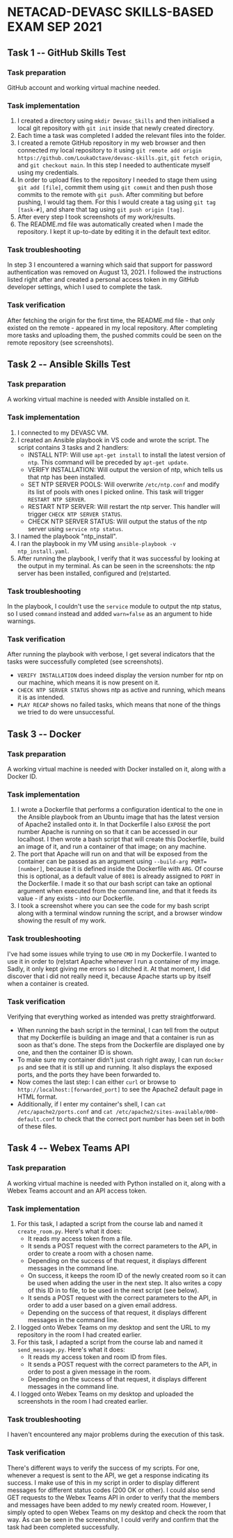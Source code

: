# NETACAD-DEVASC SKILLS-BASED EXAM SEP 2021

## Task 1 -- GitHub Skills Test
### Task preparation
GitHub account and working virtual machine needed.
### Task implementation
1. I created a directory using ```mkdir Devasc_Skills``` and then initialised a local git repository with ```git init``` inside that newly created directory.
2. Each time a task was completed I added the relevant files into the folder.
3. I created a remote GitHub repository in my web browser and then connected my local repository to it using ```git remote add origin https://github.com/LoukaOctave/devasc-skills.git```, ```git fetch origin```, and ```git checkout main```. In this step I needed to authenticate myself using my credentials.
4. In order to upload files to the repository I needed to stage them using ```git add [file]```, commit them using ```git commit``` and then push those commits to the remote with ```git push```. After commiting but before pushing, I would tag them. For this I would create a tag using ```git tag [task-#]```, and share that tag using ```git push origin [tag]```.
5. After every step I took screenshots of my work/results.
6. The README.md file was automatically created when I made the repository. I kept it up-to-date by editing it in the default text editor.
### Task troubleshooting
In step 3 I encountered a warning which said that support for password authentication was removed on August 13, 2021. I followed the instructions listed right after and created a personal access token in my GitHub developer settings, which I used to complete the task.
### Task verification
After fetching the origin for the first time, the README.md file - that only existed on the remote - appeared in my local repository. After completing more tasks and uploading them, the pushed commits could be seen on the remote repository (see screenshots).

## Task 2 -- Ansible Skills Test
### Task preparation
A working virtual machine is needed with Ansible installed on it.
### Task implementation
1. I connected to my DEVASC VM.
2. I created an Ansible playbook in VS code and wrote the script. The script contains 3 tasks and 2 handlers:
    * INSTALL NTP: Will use ```apt-get install``` to install the latest version of ```ntp```. This command will be preceded by ```apt-get update```.
    * VERIFY INSTALLATION: Will output the version of ntp, which tells us that ntp has been installed.
    * SET NTP SERVER POOLS: Will overwrite ```/etc/ntp.conf``` and modify its list of pools with ones I picked online. This task will trigger ```RESTART NTP SERVER```.
    * RESTART NTP SERVER: Will restart the ntp server. This handler will trigger ```CHECK NTP SERVER STATUS```.
    * CHECK NTP SERVER STATUS: Will output the status of the ntp server using ```service ntp status```.
3. I named the playbook "ntp_install".
4. I ran the playbook in my VM using ```ansible-playbook -v ntp_install.yaml```.
5. After running the playbook, I verify that it was successful by looking at the output in my terminal. As can be seen in the screenshots: the ntp server has been installed, configured and (re)started.
### Task troubleshooting
In the playbook, I couldn't use the ```service``` module to output the ntp status, so I used ```command``` instead and added ```warn=false``` as an argument to hide warnings.
### Task verification
After running the playbook with verbose, I get several indicators that the tasks were successfully completed (see screenshots).
* ```VERIFY INSTALLATION``` does indeed display the version number for ntp on our machine, which means it is now present on it.
* ```CHECK NTP SERVER STATUS``` shows ntp as active and running, which means it is as intended.
* ```PLAY RECAP``` shows no failed tasks, which means that none of the things we tried to do were unsuccessful.

## Task 3 -- Docker
### Task preparation
A working virtual machine is needed with Docker installed on it, along with a Docker ID.
### Task implementation
1. I wrote a Dockerfile that performs a configuration identical to the one in the Ansible playbook from an Ubuntu image that has the latest version of Apache2 installed onto it. In that Dockerfile I also ```EXPOSE``` the port number Apache is running on so that it can be accessed in our localhost.
I then wrote a bash script that will create this Dockerfile, build an image of it, and run a container of that image; on any machine.
2. The port that Apache will run on and that will be exposed from the container can be passed as an argument using ```--build-arg PORT=[number]```, because it is defined inside the Dockerfile with ```ARG```. Of course this is optional, as a default value of ```8081``` is already assigned to ```PORT``` in the Dockerfile.
I made it so that our bash script can take an optional argument when executed from the command line, and that it feeds its value - if any exists - into our Dockerfile.
3. I took a screenshot where you can see the code for my bash script along with a terminal window running the script, and a browser window showing the result of my work.
### Task troubleshooting
I've had some issues while trying to use ```CMD``` in my Dockerfile. I wanted to use it in order to (re)start Apache whenever I run a container of my image. Sadly, it only kept giving me errors so I ditched it. At that moment, I did discover that i did not really need it, because Apache starts up by itself when a container is created.
### Task verification
Verifying that everything worked as intended was pretty straightforward.
* When running the bash script in the terminal, I can tell from the output that my Dockerfile is building an image and that a container is run as soon as that's done. The steps from the Dockerfile are displayed one by one, and then the container ID is shown.
* To make sure my container didn't just crash right away, I can run ```docker ps``` and see that it is still up and running. It also displays the exposed ports, and the ports they have been forwarded to.
* Now comes the last step: I can either ```curl``` or browse to ```http://localhost:[forwarded_port]``` to see the Apache2 default page in HTML format.
* Additionally, if I enter my container's shell, I can ```cat /etc/apache2/ports.conf``` and ```cat /etc/apache2/sites-available/000-default.conf``` to check that the correct port number has been set in both of these files.

## Task 4 -- Webex Teams API
### Task preparation
A working virtual machine is needed with Python installed on it, along with a Webex Teams account and an API access token.
### Task implementation
1. For this task, I adapted a script from the course lab and named it ```create_room.py```. Here's what it does:
    * It reads my access token from a file.
    * It sends a POST request with the correct parameters to the API, in order to create a room with a chosen name.
    * Depending on the success of that request, it displays different messages in the command line.
    * On success, it keeps the room ID of the newly created room so it can be used when adding the user in the next step. It also writes a copy of this ID in to file, to be used in the next script (see below).
    * It sends a POST request with the correct parameters to the API, in order to add a user based on a given email address.
    * Depending on the success of that request, it displays different messages in the command line.
2. I logged onto Webex Teams on my desktop and sent the URL to my repository in the room I had created earlier.
3. For this task, I adapted a script from the course lab and named it ```send_message.py```. Here's what it does:
    * It reads my access token and room ID from files.
    * It sends a POST request with the correct parameters to the API, in order to post a given message in the room.
    * Depending on the success of that request, it displays different messages in the command line.
4. I logged onto Webex Teams on my desktop and uploaded the screenshots in the room I had created earlier.
### Task troubleshooting
I haven't encountered any major problems during the execution of this task.
### Task verification
There's different ways to verify the success of my scripts. For one, whenever a request is sent to the API, we get a response indicating its success. I make use of this in my script in order to display different messages for different status codes (200 OK or other).
I could also send GET requests to the Webex Teams API in order to verify that the members and messages have been added to my newly created room.
However, I simply opted to open Webex Teams on my desktop and check the room that way. As can be seen in the screenshot, I could verify and confirm that the task had been completed successfully.
